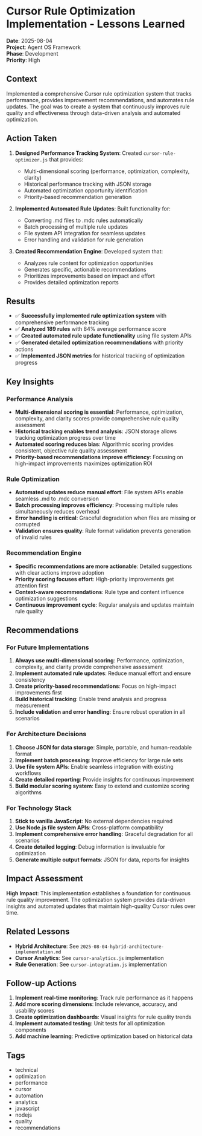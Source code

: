 # Cursor Rule Optimization Implementation - Lessons Learned

**Date**: 2025-08-04  
**Project**: Agent OS Framework  
**Phase**: Development  
**Priority**: High  

## Context
Implemented a comprehensive Cursor rule optimization system that tracks performance, provides improvement recommendations, and automates rule updates. The goal was to create a system that continuously improves rule quality and effectiveness through data-driven analysis and automated optimization.

## Action Taken
1. **Designed Performance Tracking System**: Created `cursor-rule-optimizer.js` that provides:
   - Multi-dimensional scoring (performance, optimization, complexity, clarity)
   - Historical performance tracking with JSON storage
   - Automated optimization opportunity identification
   - Priority-based recommendation generation

2. **Implemented Automated Rule Updates**: Built functionality for:
   - Converting .md files to .mdc rules automatically
   - Batch processing of multiple rule updates
   - File system API integration for seamless updates
   - Error handling and validation for rule generation

3. **Created Recommendation Engine**: Developed system that:
   - Analyzes rule content for optimization opportunities
   - Generates specific, actionable recommendations
   - Prioritizes improvements based on impact and effort
   - Provides detailed optimization reports

## Results
- ✅ **Successfully implemented rule optimization system** with comprehensive performance tracking
- ✅ **Analyzed 189 rules** with 84% average performance score
- ✅ **Created automated rule update functionality** using file system APIs
- ✅ **Generated detailed optimization recommendations** with priority actions
- ✅ **Implemented JSON metrics** for historical tracking of optimization progress

## Key Insights

### Performance Analysis
- **Multi-dimensional scoring is essential**: Performance, optimization, complexity, and clarity scores provide comprehensive rule quality assessment
- **Historical tracking enables trend analysis**: JSON storage allows tracking optimization progress over time
- **Automated scoring reduces bias**: Algorithmic scoring provides consistent, objective rule quality assessment
- **Priority-based recommendations improve efficiency**: Focusing on high-impact improvements maximizes optimization ROI

### Rule Optimization
- **Automated updates reduce manual effort**: File system APIs enable seamless .md to .mdc conversion
- **Batch processing improves efficiency**: Processing multiple rules simultaneously reduces overhead
- **Error handling is critical**: Graceful degradation when files are missing or corrupted
- **Validation ensures quality**: Rule format validation prevents generation of invalid rules

### Recommendation Engine
- **Specific recommendations are more actionable**: Detailed suggestions with clear actions improve adoption
- **Priority scoring focuses effort**: High-priority improvements get attention first
- **Context-aware recommendations**: Rule type and content influence optimization suggestions
- **Continuous improvement cycle**: Regular analysis and updates maintain rule quality

## Recommendations

### For Future Implementations
1. **Always use multi-dimensional scoring**: Performance, optimization, complexity, and clarity provide comprehensive assessment
2. **Implement automated rule updates**: Reduce manual effort and ensure consistency
3. **Create priority-based recommendations**: Focus on high-impact improvements first
4. **Build historical tracking**: Enable trend analysis and progress measurement
5. **Include validation and error handling**: Ensure robust operation in all scenarios

### For Architecture Decisions
1. **Choose JSON for data storage**: Simple, portable, and human-readable format
2. **Implement batch processing**: Improve efficiency for large rule sets
3. **Use file system APIs**: Enable seamless integration with existing workflows
4. **Create detailed reporting**: Provide insights for continuous improvement
5. **Build modular scoring system**: Easy to extend and customize scoring algorithms

### For Technology Stack
1. **Stick to vanilla JavaScript**: No external dependencies required
2. **Use Node.js file system APIs**: Cross-platform compatibility
3. **Implement comprehensive error handling**: Graceful degradation for all scenarios
4. **Create detailed logging**: Debug information is invaluable for optimization
5. **Generate multiple output formats**: JSON for data, reports for insights

## Impact Assessment
**High Impact**: This implementation establishes a foundation for continuous rule quality improvement. The optimization system provides data-driven insights and automated updates that maintain high-quality Cursor rules over time.

## Related Lessons
- **Hybrid Architecture**: See `2025-08-04-hybrid-architecture-implementation.md`
- **Cursor Analytics**: See `cursor-analytics.js` implementation
- **Rule Generation**: See `cursor-integration.js` implementation

## Follow-up Actions
1. **Implement real-time monitoring**: Track rule performance as it happens
2. **Add more scoring dimensions**: Include relevance, accuracy, and usability scores
3. **Create optimization dashboards**: Visual insights for rule quality trends
4. **Implement automated testing**: Unit tests for all optimization components
5. **Add machine learning**: Predictive optimization based on historical data

## Tags
- technical
- optimization
- performance
- cursor
- automation
- analytics
- javascript
- nodejs
- quality
- recommendations 